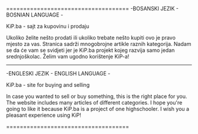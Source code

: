 ==================================== 
-BOSANSKI JEZIK - BOSNIAN LANGUAGE -

KiP.ba - sajt za kupovinu i prodaju

Ukoliko želite nešto prodati ili ukoliko trebate nešto kupiti ovo je pravo mjesto za vas. Stranica sadrži mnogobrojne artikle raznih kategorija. Nadam se da će vam se svidjeti jer je KiP.ba projekt kojeg razvija samo jedan srednjoškolac. Želim vam ugodno korištenje KiP-a!

------------------------------------
-ENGLESKI JEZIK - ENGLISH LANGUAGE -

KiP.ba - site for buying and selling

In case you wanted to sell or buy something, this is the right place for you. The website includes many articles of different categories. I hope you're going to like it because KiP.ba is a project of one highschooler. I wish you a pleasant experience using KiP!

====================================
